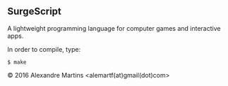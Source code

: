 ## SurgeScript
A lightweight programming language for computer games and interactive apps.

In order to compile, type:

```
$ make
```

© 2016  Alexandre Martins <alemartf(at)gmail(dot)com>
